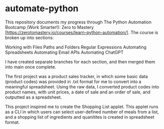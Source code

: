 ﻿# automate-python
This repository documents my progress through The Python Automation Bootcamp (Work Smarter!): Zero to Mastery [https://zerotomastery.io/courses/learn-python-automation/].
The course is broken up into sections: 

Working with Files
Paths and Folders
Regular Expressions
Automating Spreadsheets
Automating Email
APIs
Automating ChatGPT

I have created separate branches for each section, and then merged them into main once complete. 

The first project was a product sales tracker, in which some basic data (product codes) was provided in .txt format for me to convert into a meaningful spreadsheet. Using the raw data, I converted product codes into product names, with unit prices, a date of sale and an order of sale, and outputted as a spreadsheet. 

This project inspired me to create the Shopping List applet. This applet runs as a CLI in which users can select user-defined number of meals from a list, and a shopping list of ingredients and quanitites is created in spreadsheet format. 
